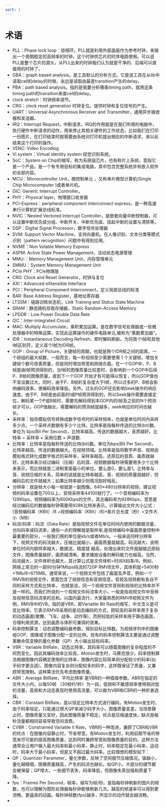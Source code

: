 ```yaml
---
sort: 1
---
```


# 术语

- PLL：Phase lock loop：锁相环。PLL就是利用外部晶振作为参考时钟，来输出一个周期稳定的高频率的时钟，这个时钟供芯片的时序电路使用。可以说PLL是整个芯片的源头，从PLL出来的时钟我们认为就是干净的、后端可以直接用的时钟了。
- GBA：graph based analysis。是工具默认的分析方式。它是说工具在从lib中读取cell的delay的时候，永远是读取由最差transition产生的delay。
- PBA：path based analysis。指的是我要分析哪条timing path，就用这条timing path的transition来查cell的delay。
- clock stretch：时钟频率调节。
- CRG：clock reset generation 时钟复位。提供时钟和复位信号的产生。
- UART：Universal Asynchronous Receiver and Transmitter，通用异步接收器和发送器。
- IRQ：Interrupt Request，中断请求。IRQ的作用就是在我们所用的电脑中，执行硬件中断请求的动作，用来停止其相关硬件的工作状态，比如我们在打印一份图片，在打印结束时就需要由系统对打印机提出相应的中断请求，来以此结束这个打印的操作。
- VENC: Video Encoding
- Vi system：Virtual identity system 视觉识别系统。
- SoC：System on Chip的缩写，称为系统级芯片，也有称片上系统，意指它是一个产品，是一个有专用目标的集成电路，其中包含完整系统并有嵌入软件的全部内容。
- MCU：Microcontroller Unit，微控制单元 ，又称单片微型计算机(Single Chip Microcomputer )或者单片机。
- GIC: Generic Interrupt Controller。
- PHY：Physical layer，物理接口收发器 
- PCI-Express：peripheral component interconnect express，是一种高速串行计算机扩展总线标准。
- NVIC：Nested Vectored Interrupt Controller，是嵌套向量中断控制器，可以设置中断优先级分组、中断开关、中断优先级、挂起中断的设置与清除等。
- DSP：Digital Signal Processor，数字信号处理器
- SVM: Support Vector Machine，支持向量机。在人像识别、文本分类等模式识别（pattern recognition）问题中有得到应用。
- NVME：Non Volatile Memory Express
- ASPM: Active State Power Management，活动状态电源管理
- MMU:：Memory Management Unit，内存管理单元
- SMMU：System Memory Management Unit 
- PCIe PHY：PCIe物理层
- CRG: Clock and Reset Generator，时钟与复位
- AXI：Advanced eXtensible Interface
- PCI：Peripheral Component Interconnect，定义局部总线的标准
- BAR: Base Address Register，基地址寄存器
- LTSSM：链路训练状态机，Link Training and Status State Machine
- SRAM：静态随机存取存储器，Static Random-Access Memory
- LPDDR：Low Power Double Data Rate
- I2C：Inter-Integrated Circuit
- MAC: Multiply Accumulate，乘积累加运算。是在数字信号处理器或一些微处理器中的特殊运算。实现此运算操作的硬件电路单元,被称为“乘数累加器”。
- IDR：Instantaneous Decoding Refresh，即时解码刷新。为将首个I帧和其他I帧区别开，定义首个I帧为IDR帧。
- GOP：Group of Picture，关键帧的周期，也就是两个IDR帧之间的距离，一个帧组的最大帧数，一般而言，每一秒视频至少需要使用 1 个关键帧。增加关键帧个数可改善质量，但是同时增加带宽和网络负载。在一个GOP中，P、B帧是由I帧预测得到的，当I帧的图像质量比较差时，会影响到一个GOP中后续P、B帧的图像质量，直到下一个GOP 开始才有可能得以恢复，所以GOP值也不宜设置过大。同时，由于P、B帧的复杂度大于I帧，所以过多的P、B帧会影响编码效率，使编码效率降低。另外，过长的GOP还会影响Seek操作的响应速度，由于P、B帧是由前面的I或P帧预测得到的，所以Seek操作需要直接定位，解码某一个P或B帧时，需要先解码得到本GOP内的I帧及之前的N个预测帧才可以，GOP值越长，需要解码的预测帧就越多，seek响应的时间也越长。
- 采样率：指将模拟信号转换成数字信号时的采样频率，也就是单位时间内采样多少点。一个采样点数据有多少个比特。比特率是指每秒传送的比特(bit)数。单位为 bps(Bit Per Second)，比特率越高，传送的数据越大，音质越好。比特率 = 采样率 × 采用位数 × 声道数.
- 比特率：比特率是指每秒传送的比特(bit)数。单位为bps(Bit Per Second)，比特率越高，传送的数据越大。在视频领域。比特率是指将数字声音、视频由模拟格式转化成数字格式的采样率，采样率越高，还原后的音质、画质就越好。比特率表示经过编码（压缩）后的音、视频数据每秒钟需要用多少个比特来表示，而比特就是二进制里面最小的单位，要么是0，要么是1。比特率与音、视频压缩的关系，简单的说就是比特率越高，音、视频的质量就越好，但编码后的文件就越大；如果比特率越少则情况刚好相反。
- 分辨率：就是帧大小每一帧就是一副图像。640*480分辨率的视频，建议视频的码率设置在700以上，音频采样率44100就行了。一个音频编码率为128Kbps，视频编码率为800Kbps的文件，其总编码率为928Kbps，意思是经过编码后的数据每秒钟需要用928K比特来表示。计算输出文件大小公式：[音频编码率（KBit）/8 +视频编码率（KBit）/8]×影片总长度（秒）=文件大小（MB）
- 码流/码率：码流（Data Rate）是指视频文件在单位时间内使用的数据流量，也叫码率或码流率，通俗一点的理解就是取样率,是视频编码中画面质量控制中最重要的部分，一般我们用的单位是kb/s或者Mb/s。一般来说同样分辨率下，视频文件的码流越大，压缩比就越小，画面质量就越高。码流越大，说明单位时间内取样率越大，数据流，精度就 越高，处理出来的文件就越接近原始文件，图像质量越好，画质越清晰，要求播放设备的解码能力也越高。当然，码流越大，文件体积也越大，其计算公式是文件体积=时间X码率/8。例如，网络上常见的一部90分钟1Mbps码流的720P RMVB文件，其体积就=5400秒×1Mb/8=675MB。通常来说，一个视频文件包括了画面及声音，例如一个RMVB的视频文件，里面包含了视频信息和音频信息，音频及视频都有各自不同的采样方式和比特率， 也就是说，同一个视频文件音频和视频的比特率并不是一样的。而我们所说的一个视频文件码流率大小，一般是指视频文件中音频及视频信息码流率的总和。以国内最流行，大家最熟悉的RMVB视频文件为例，RMVB中的VB，指的是VBR，即Variable Bit Rate的缩写，中文含义是可变比特率，它表示RMVB采用的是动态编码的方式，把较高的采样率用于复杂的动态画面(歌舞、飞车、战争、动作等)，而把较低的采样率用于静态画面，合理利用资源，达到画质与体积可兼得的效果。
- 码率控制算法：动态调整编码器参数，得到目标比特数。为视频序列中的图像组GOP、图像或子图像分配一定的比特。现有的码率控制算法主要是通过调整离散余弦变换的量化参数（QP）大小输出目标码率。
- VBR：Variable BitRate，动态比特率，其码率可以随着图像的复杂程度的不同而变化，因此其编码效率比较高，Motion发生时，马赛克很少。码率控制算法根据图像内容确定使用的比特率，图像内容比较简单则分配较少的码率(似乎码字更合适)，图像内容复杂则分配较多的码字，这样既保证了质量，又兼顾带宽限制。这种算法优先考虑图像质量。
- ABR：Average BitRate，平均比特率 是VBR的一种插值参数。ABR在指定的文件大小内，以每50帧 （30帧约1秒）为一段，低频和不敏感频率使用相对低的流量，高频和大动态表现时使用高流量，可以做为VBR和CBR的一种折衷选择。
- CBR：Constant BitRate，是以恒定比特率方式进行编码，有Motion发生时，由于码率恒定，只能通过增大QP来减少码字大小，图像质量变差，当场景静止时，图像质量又变好，因此图像质量不稳定。优点是压缩速度快，缺点是每秒流量都相同容易导致空间浪费。
- CVBR：Constrained Variable it Rate，VBR的一种改进，兼顾了CBR和VBR的优点：在图像内容静止时，节省带宽，有Motion发生时，利用前期节省的带宽来尽可能的提高图像质量，达到同时兼顾带宽和图像质量的目的。这种方法通常会让用户输入最大码率和最小码率，静止时，码率稳定在最小码率，运动时，码率大于最小码率，但是又不超过最大码率。比较理想的模型如下：
- QP：Quantizer Parameter，量化参数，反映了空间细节压缩情况。值越小，量化越精细，图像质量越高，产生的码流也越长。如QP小，大部分的细节都会被保留；QP增大，一些细节丢失，码率降低，但图像失真加强和质量下降。
- fps：Frames Per Second，帧率，缩写为帧/秒。是指每秒钟刷新的图片的帧数，也可以理解为图形处理器每秒钟能够刷新几次。越高的帧速率可以得到更流畅、更逼真的动画。每秒钟帧数(fps)越多，所显示的动作就会越流畅。
- 